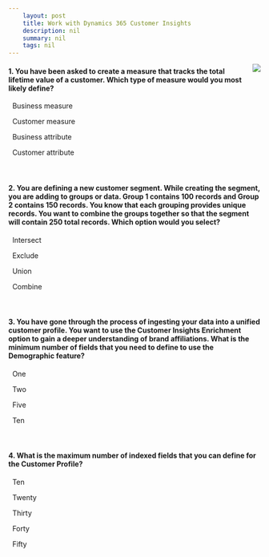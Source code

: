 ```yaml
---
    layout: post
    title: Work with Dynamics 365 Customer Insights  
    description: nil
    summary: nil
    tags: nil
---
```



 <a target="_blank" href="https://docs.microsoft.com/en-us/learn/modules/working-with-customer-insights/8-check/"><i class="fas fa-external-link-alt"></i> </a>
 <img align="right" src="https://docs.microsoft.com/en-us/learn/achievements/working-with-customer-insights.svg">
####  1. You have been asked to create a measure that tracks the total lifetime value of a customer. Which type of measure would you most likely define?


<i class='far fa-square'></i> &nbsp;&nbsp;Business measure

<i class='far fa-square'></i> &nbsp;&nbsp;Customer measure

<i class='far fa-square'></i> &nbsp;&nbsp;Business attribute

<i class='fas fa-check-square' style='color: Dodgerblue;'></i> &nbsp;&nbsp;Customer attribute
<br />
<br />
<br />

####  2. You are defining a new customer segment. While creating the segment, you are adding to groups or data. Group 1 contains 100 records and Group 2 contains 150 records. You know that each grouping provides unique records. You want to combine the groups together so that the segment will contain 250 total records. Which option would you select?


<i class='far fa-square'></i> &nbsp;&nbsp;Intersect

<i class='far fa-square'></i> &nbsp;&nbsp;Exclude

<i class='fas fa-check-square' style='color: Dodgerblue;'></i> &nbsp;&nbsp;Union

<i class='far fa-square'></i> &nbsp;&nbsp;Combine
<br />
<br />
<br />

####  3. You have gone through the process of ingesting your data into a unified customer profile. You want to use the Customer Insights Enrichment option to gain a deeper understanding of brand affiliations. What is the minimum number of fields that you need to define to use the Demographic feature?


<i class='far fa-square'></i> &nbsp;&nbsp;One

<i class='fas fa-check-square' style='color: Dodgerblue;'></i> &nbsp;&nbsp;Two

<i class='far fa-square'></i> &nbsp;&nbsp;Five

<i class='far fa-square'></i> &nbsp;&nbsp;Ten
<br />
<br />
<br />

####  4. What is the maximum number of indexed fields that you can define for the Customer Profile?


<i class='far fa-square'></i> &nbsp;&nbsp;Ten

<i class='fas fa-check-square' style='color: Dodgerblue;'></i> &nbsp;&nbsp;Twenty

<i class='far fa-square'></i> &nbsp;&nbsp;Thirty

<i class='far fa-square'></i> &nbsp;&nbsp;Forty

<i class='far fa-square'></i> &nbsp;&nbsp;Fifty
<br />
<br />
<br />
